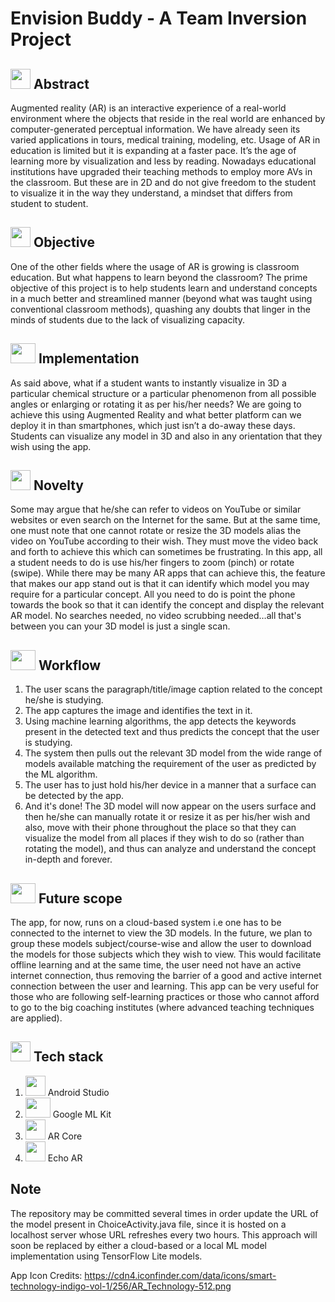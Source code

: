 # Envision Buddy - A Team Inversion Project

## <img src="https://cdn.iconscout.com/icon/free/png-256/idea-1618744-1372450.png" width="32" height="32"> Abstract
Augmented reality (AR) is an interactive experience of a real-world environment where the objects that reside in the real world are enhanced by computer-generated perceptual information. We have already seen its varied applications in tours, medical training, modeling, etc. Usage of AR in education is limited but it is expanding at a faster pace. It’s the age of learning more by visualization and less by reading. Nowadays educational institutions have upgraded their teaching methods to employ more AVs in the classroom. But these are in 2D and do not give freedom to the student to visualize it in the way they understand, a mindset that differs from student to student. 

## <img src="https://image.flaticon.com/icons/png/512/1632/1632633.png" width="32" height="32"> Objective
One of the other fields where the usage of AR is growing is classroom education. But what happens to learn beyond the classroom? The prime objective of this project is to help students learn and understand concepts in a much better and streamlined manner (beyond what was taught using conventional classroom methods), quashing any doubts that linger in the minds of students due to the lack of visualizing capacity.

## <img src="https://www.pinclipart.com/picdir/big/352-3523258_implementation-icon-implementation-mechanism-vector-clipart.png" width="40" height="32"> Implementation
As said above, what if a student wants to instantly visualize in 3D a particular chemical structure or a particular phenomenon from all possible angles or enlarging or rotating it as per his/her needs? We are going to achieve this using Augmented Reality and what better platform can we deploy it in than smartphones, which just isn’t a do-away these days. Students can visualize any model in 3D and also in any orientation that they wish using the app. 

## <img src="https://noveltypharma.eu/wp-content/uploads/2020/10/icon_novel_ingredients.png" width="32" height="32"> Novelty
Some may argue that he/she can refer to videos on YouTube or similar websites or even search on the Internet for the same. But at the same time, one must note that one cannot rotate or resize the 3D models alias the video on YouTube according to their wish. They must move the video back and forth to achieve this which can sometimes be frustrating. In this app, all a student needs to do is use his/her fingers to zoom (pinch) or rotate (swipe). While there may be many AR apps that can achieve this, the feature that makes our app stand out is that it can identify which model you may require for a particular concept. All you need to do is point the phone towards the book so that it can identify the concept and display the relevant AR model. No searches needed, no video scrubbing needed…all that's between you can your 3D model is just a single scan.

## <img src="https://icons-for-free.com/iconfiles/png/512/workflow-131964753379858822.png" width="40" height="32"> Workflow
1. The user scans the paragraph/title/image caption related to the concept he/she is studying.
2. The app captures the image and identifies the text in it.
3. Using machine learning algorithms, the app detects the keywords present in the detected text and thus predicts the concept that the user is studying.
4. The system then pulls out the relevant 3D model from the wide range of models available matching the requirement of the user as predicted by the ML algorithm.
5. The user has to just hold his/her device in a manner that a surface can be detected by the app.
6. And it's done! The 3D model will now appear on the users surface and then he/she can manually rotate it or resize it as per his/her wish and also, move with their phone throughout the place so that they can visualize the model from all places if they wish to do so (rather than rotating the model), and thus can analyze and understand the concept in-depth and forever.

## <img src="https://www.starface.com/wp-content/uploads/2017/05/STARFACE_Comfortphoning_Zukunftssicher-Icon-350-1.png" width="40" height="32"> Future scope
The app, for now, runs on a cloud-based system i.e one has to be connected to the internet to view the 3D models. In the future, we plan to group these models subject/course-wise and allow the user to download the models for those subjects which they wish to view. This would facilitate offline learning and at the same time, the user need not have an active internet connection, thus removing the barrier of a good and active internet connection between the user and learning. This app can be very useful for those who are following self-learning practices or those who cannot afford to go to the big coaching institutes (where advanced teaching techniques are applied).

## <img src="https://techstackapps.com/media/2019/11/TechStackApps-logo-icon.png" width="32" height="32"> Tech stack
1. <img src="https://2.bp.blogspot.com/-tzm1twY_ENM/XlCRuI0ZkRI/AAAAAAAAOso/BmNOUANXWxwc5vwslNw3WpjrDlgs9PuwQCLcBGAsYHQ/s1600/pasted%2Bimage%2B0.png" width="32" height="32"> Android Studio
2. <img src="https://developers.google.com/ml-kit/images/homepage/hero.png" width="40" height="32"> Google ML Kit
3. <img src="https://cdn.worldvectorlogo.com/logos/google-arcore.svg" width="32" height="32"> AR Core
4. <img src="https://static.wixstatic.com/media/c42fea_383d3aaedb2e4a6e9574d88e229ce9b7~mv2.jpg/v1/fill/w_120,h_122,al_c,q_80,usm_0.66_1.00_0.01/echoAR%20-%20Icon.webp" width="32" height="32"> Echo AR

## Note
The repository may be committed several times in order update the URL of the model present in ChoiceActivity.java file, since it is hosted on a localhost server whose URL refreshes every two hours. This approach will soon be replaced by either a cloud-based or a local ML model implementation using TensorFlow Lite models.

App Icon Credits: https://cdn4.iconfinder.com/data/icons/smart-technology-indigo-vol-1/256/AR_Technology-512.png
